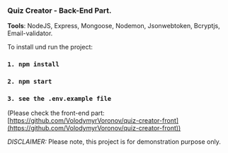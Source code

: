 ### Quiz Creator - Back-End Part.

**Tools**: NodeJS, Express, Mongoose, Nodemon, Jsonwebtoken, Bcryptjs, Email-validator.

To install und run the project:

### `1. npm install`

### `2. npm start`

### `3. see the .env.example file`

(Please check the front-end part: [https://github.com/VolodymyrVoronov/quiz-creator-front](https://github.com/VolodymyrVoronov/quiz-creator-front))

_DISCLAIMER:_
Please note, this project is for demonstration purpose only.
